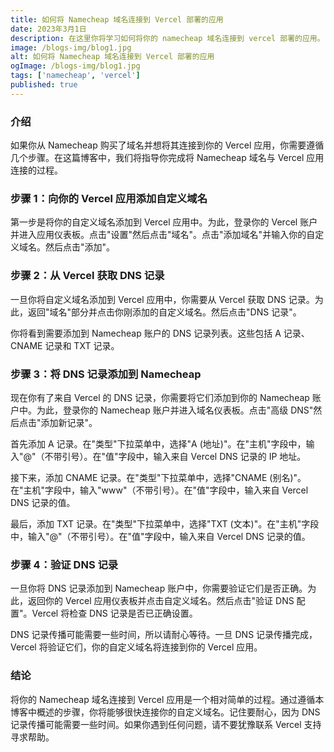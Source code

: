```yaml
---
title: 如何将 Namecheap 域名连接到 Vercel 部署的应用
date: 2023年3月1日
description: 在这里你将学习如何将你的 namecheap 域名连接到 vercel 部署的应用。
image: /blogs-img/blog1.jpg
alt: 如何将 Namecheap 域名连接到 Vercel 部署的应用
ogImage: /blogs-img/blog1.jpg
tags: ['namecheap', 'vercel']
published: true
---
```


### 介绍

如果你从 Namecheap 购买了域名并想将其连接到你的 Vercel 应用，你需要遵循几个步骤。在这篇博客中，我们将指导你完成将 Namecheap 域名与 Vercel 应用连接的过程。

### 步骤 1：向你的 Vercel 应用添加自定义域名

第一步是将你的自定义域名添加到 Vercel 应用中。为此，登录你的 Vercel 账户并进入应用仪表板。点击"设置"然后点击"域名"。点击"添加域名"并输入你的自定义域名。然后点击"添加"。

### 步骤 2：从 Vercel 获取 DNS 记录

一旦你将自定义域名添加到 Vercel 应用中，你需要从 Vercel 获取 DNS 记录。为此，返回"域名"部分并点击你刚添加的自定义域名。然后点击"DNS 记录"。

你将看到需要添加到 Namecheap 账户的 DNS 记录列表。这些包括 A 记录、CNAME 记录和 TXT 记录。

### 步骤 3：将 DNS 记录添加到 Namecheap

现在你有了来自 Vercel 的 DNS 记录，你需要将它们添加到你的 Namecheap 账户中。为此，登录你的 Namecheap 账户并进入域名仪表板。点击"高级 DNS"然后点击"添加新记录"。

首先添加 A 记录。在"类型"下拉菜单中，选择"A (地址)"。在"主机"字段中，输入"@"（不带引号）。在"值"字段中，输入来自 Vercel DNS 记录的 IP 地址。

接下来，添加 CNAME 记录。在"类型"下拉菜单中，选择"CNAME (别名)"。在"主机"字段中，输入"www"（不带引号）。在"值"字段中，输入来自 Vercel DNS 记录的值。

最后，添加 TXT 记录。在"类型"下拉菜单中，选择"TXT (文本)"。在"主机"字段中，输入"@"（不带引号）。在"值"字段中，输入来自 Vercel DNS 记录的值。

### 步骤 4：验证 DNS 记录

一旦你将 DNS 记录添加到 Namecheap 账户中，你需要验证它们是否正确。为此，返回你的 Vercel 应用仪表板并点击自定义域名。然后点击"验证 DNS 配置"。Vercel 将检查 DNS 记录是否已正确设置。

DNS 记录传播可能需要一些时间，所以请耐心等待。一旦 DNS 记录传播完成，Vercel 将验证它们，你的自定义域名将连接到你的 Vercel 应用。

### 结论

将你的 Namecheap 域名连接到 Vercel 应用是一个相对简单的过程。通过遵循本博客中概述的步骤，你将能够很快连接你的自定义域名。记住要耐心，因为 DNS 记录传播可能需要一些时间。如果你遇到任何问题，请不要犹豫联系 Vercel 支持寻求帮助。
